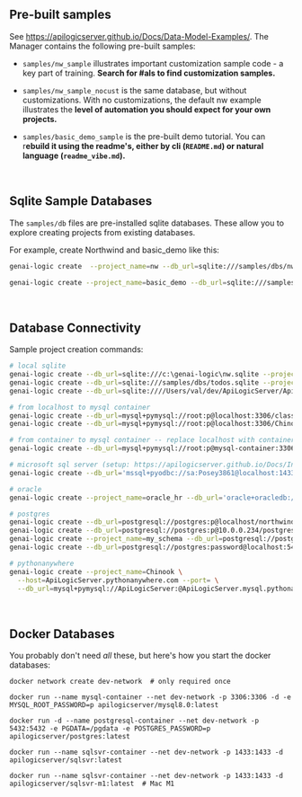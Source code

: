 ## Pre-built samples

See https://apilogicserver.github.io/Docs/Data-Model-Examples/.  The Manager contains the following pre-built samples:

* `samples/nw_sample` illustrates important customization sample code - a key part of training.  **Search for #als to find customization samples.**

* `samples/nw_sample_nocust` is the same database, but without customizations.  With no customizations, the default nw example illustrates the **level of automation you should expect for your own projects.**

* `samples/basic_demo_sample` is the pre-built demo tutorial.  You can r**ebuild it using the readme's, either by cli (`README.md`) or natural language (`readme_vibe.md`).**

<br>

## Sqlite Sample Databases

The `samples/db` files are pre-installed sqlite databases.  These allow you to explore creating projects from existing databases.

For example, create Northwind and basic_demo like this:

```bash
genai-logic create  --project_name=nw --db_url=sqlite:///samples/dbs/nw.sqlite

genai-logic create --project_name=basic_demo --db_url=sqlite:///samples/dbs/basic_demo.sqlite
```
<br>

## Database Connectivity

Sample project creation commands:

```bash
# local sqlite
genai-logic create --db_url=sqlite:///c:\genai-logic\nw.sqlite --project_name=nw
genai-logic create --db_url=sqlite:///samples/dbs/todos.sqlite --project_name=todo
genai-logic create --db_url=sqlite:////Users/val/dev/ApiLogicServer/ApiLogicServer-dev/clean/ApiLogicServer/samples/dbs/todos.sqlite --project_name=todo

# from localhost to mysql container
genai-logic create --db_url=mysql+pymysql://root:p@localhost:3306/classicmodels --project_name=docker_classicmodels
genai-logic create --db_url=mysql+pymysql://root:p@localhost:3306/Chinook --project_name=docker_chinook

# from container to mysql container -- replace localhost with container name...
genai-logic create --db_url=mysql+pymysql://root:p@mysql-container:3306/Chinook --project_name=/localhost/docker_chinook

# microsoft sql server (setup: https://apilogicserver.github.io/Docs/Install-pyodbc/)
genai-logic create --db_url='mssql+pyodbc://sa:Posey3861@localhost:1433/NORTHWND?driver=ODBC+Driver+18+for+SQL+Server&trusted_connection=no&Encrypt=no' --project-name=NORTHWND

# oracle
genai-logic create --project_name=oracle_hr --db_url='oracle+oracledb://hr:tiger@localhost:1521/?service_name=ORCL'

# postgres
genai-logic create --db_url=postgresql://postgres:p@localhost/northwind --project-name=nw-postgres
genai-logic create --db_url=postgresql://postgres:p@10.0.0.234/postgres
genai-logic create --project_name=my_schema --db_url=postgresql://postgres:p@localhost/my_schema
genai-logic create --db_url=postgresql://postgres:password@localhost:5432/postgres?options=-csearch_path%3Dmy_db_schema

# pythonanywhere
genai-logic create --project_name=Chinook \
  --host=ApiLogicServer.pythonanywhere.com --port= \
  --db_url=mysql+pymysql://ApiLogicServer:@ApiLogicServer.mysql.pythonanywhere-services.com/ApiLogicServer\$Chinook
```

<br>

## Docker Databases

You probably don't need _all_ these, but here's how you start the docker databases:

```
docker network create dev-network  # only required once

docker run --name mysql-container --net dev-network -p 3306:3306 -d -e MYSQL_ROOT_PASSWORD=p apilogicserver/mysql8.0:latest

docker run -d --name postgresql-container --net dev-network -p 5432:5432 -e PGDATA=/pgdata -e POSTGRES_PASSWORD=p apilogicserver/postgres:latest

docker run --name sqlsvr-container --net dev-network -p 1433:1433 -d apilogicserver/sqlsvr:latest

docker run --name sqlsvr-container --net dev-network -p 1433:1433 -d apilogicserver/sqlsvr-m1:latest  # Mac M1
```
